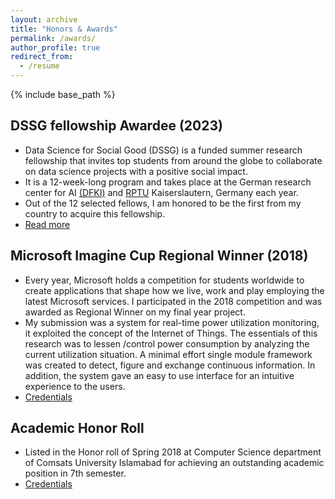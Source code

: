 ```yaml
---
layout: archive
title: "Honors & Awards"
permalink: /awards/
author_profile: true
redirect_from:
  - /resume
---
```



{% include base_path %}

## DSSG fellowship Awardee (2023)

  * Data Science for Social Good (DSSG) is a funded summer research fellowship that invites top students from around the globe to collaborate on data science projects with a positive social impact.
  * It is a 12-week-long program and takes place at the German research center for AI [(DFKI)](https://www.dfki.de/web/forschung/forschungsbereiche/data-science-und-ihre-anwendungen) and [RPTU](https://rptu.de/en/) Kaiserslautern, Germany each year.
  * Out of the 12 selected fellows, I am honored to be the first from my country to acquire this fellowship.
  * [Read more](https://sebastian.vollmer.ms/dssg/)

## Microsoft Imagine Cup Regional Winner (2018)

  * Every year, Microsoft holds a competition for students worldwide to create applications that shape how we live, work and play employing the latest Microsoft services. I participated in the 2018 competition and was awarded as Regional Winner on my final year project.
  * My submission was a system for real-time power utilization monitoring, it exploited the concept of
  the Internet of Things. The essentials of this research was to lessen /control power consumption by
  analyzing the current utilization situation. A minimal effort single module framework was created to
  detect, figure and exchange continuous information. In addition, the system gave an easy to use
  interface for an intuitive experience to the users.
  * [Credentials](https://samiakiran.github.io/files/imagine-cup.jpg)

## Academic Honor Roll

  * Listed in the Honor roll of Spring 2018 at Computer Science department of Comsats University Islamabad for achieving an outstanding academic position in 7th semester.
  * [Credentials](https://samiakiran.github.io/files/honor-roll.jpg)


